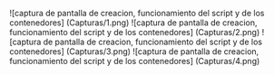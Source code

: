 ![captura de pantalla de creacion, funcionamiento del script y de los contenedores] (Capturas/1.png)
![captura de pantalla de creacion, funcionamiento del script y de los contenedores] (Capturas/2.png)
![captura de pantalla de creacion, funcionamiento del script y de los contenedores] (Capturas/3.png)
![captura de pantalla de creacion, funcionamiento del script y de los contenedores] (Capturas/4.png)